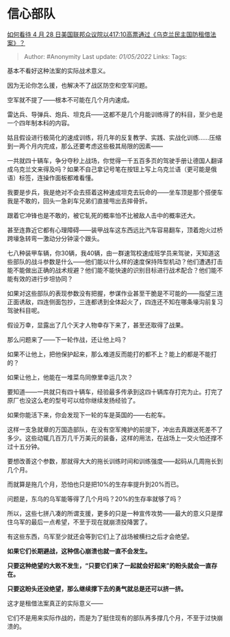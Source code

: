 # 信心部队
[如何看待 4 月 28 日美国联邦众议院以417:10高票通过《乌克兰民主国防租借法案》？](https://www.zhihu.com/question/530571906/answer/2464307235)

> Author: #Anonymity
> Last update: *01/05/2022*
> Links:
> Tags:

基本不看好这种法案的实际战术意义。

因为无论你怎么援，也解决不了战区防空和空军问题。

空军就不提了——根本不可能在几个月内速成。

雷达兵、导弹兵、炮兵、坦克兵——这都不是几个月能训练得了的科目，至少也是一个四年制本科的内容。

姑且假设进行极简化的速成训练，将几年的反复教学、实践、实战化训练……压缩到一两个月内完成，那么还要考虑这些极其局限的因素——

一共就四十辆车，争分夺秒上战场，你觉得一千五百多页的驾驶手册让德国人翻译成乌克兰文来得及吗？如果不自己拿记号笔在按钮上写上乌克兰语（更可能是俄语）标签，连操作面板都难看懂。

我要是步兵，我是绝对不会去搭着这种速成坦克去玩命的——坐车顶是那个搭便车我是不敢的，回头一急刹车兄弟们直接甩出去摔骨折。

跟着它冲锋也是不敢的，被它轧死的概率怕不比被敌人击中的概率还大。

甚至连靠近它都有心理障碍——装甲战车这东西远比汽车容易翻车，顶着炮火过桥跨壕急转弯一激动分分钟滚个跟头。

七八种装甲车辆，你30辆，我40辆，由一群速驾校速成班学员来驾驶，天知道这些部队的战斗参数是什么——他们能以什么样的速度保持阵型机动？他们遭遇打击能不能做出正确的战术规避？他们能不能快速的识别目标进行战术配合？他们能不能有效的进行步坦协同？

如果对这些部队的表现参数没有把握，参谋作业甚至干脆是不可能的——指望三连正面诱敌，四连侧面包抄，三连都诱到全体起火了，四连还不知在哪条壕沟前复习驾驶科目呢。

假设万幸，显露出了几个天才人物幸存下来了，甚至还取得了战果。

那么问题来了——下一轮作战，还让他上吗？

如果不让他上，把他保护起来，那么难道反而能打的都不上？能上的都是不能打的？

如果让他上，他能在一堆菜鸟同僚里幸运几次？

要知道——一共就只有四十辆车，经验最多传承到这四十辆库存打完为止。打完了原厂也没这么老的型号可以给你继续发扬经验了。

如果你能活下来，你会发现下一轮的车是英国的——右舵车。

这样一支急就章的万国造部队，在没有空军掩护的前提下，冲出去真跟送死差不了多少。这些动辄几百万几千万美元的装备，这样的用法，在战场上一交火怕还撑不过十五分钟。

要想改善这个参数，那就得大大的拖长训练时间和训练强度——起码从几周拖长到几个月。

而就算是拖几个月，恐怕也只是把10%的生存率提升到20%而已。

问题是，东乌的乌军能等得了几个月吗？20%的生存率就够了吗？

所以，这些七拼八凑的所谓支援，更多的只是一种宣传攻势——最大的意义只是撑住乌军的最后一点希望，不至于现在就崩溃投降罢了。

有这些东西，乌军至少就还会等到它们上了战场被横扫之后才会绝望。

**如果它们长期避战，这种信心崩溃也就一直不会发生。**

**只要这种绝望的大败不发生，“只要它们来了一起就会好起来”的盼头就会一直存在。**

**只要这盼头还没绝望，那么继续撑下去的勇气就总是还可以挤一挤。**

这才是租借法案真正的实际意义——

它们不是用来实际作战的，而是为了挺住现有的部队再多撑几个月，不至于过快崩溃的。

